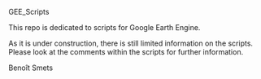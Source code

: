 GEE_Scripts

This repo is dedicated to scripts for Google Earth Engine.

As it is under construction, there is still limited information on the scripts.
Please look at the comments within the scripts for further information.

Benoît Smets